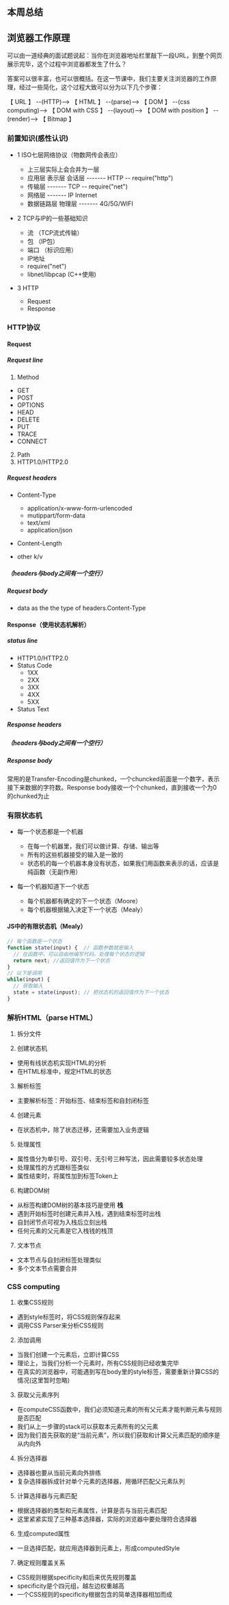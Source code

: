 ## 本周总结

## 浏览器工作原理

可以由一道经典的面试题说起：当你在浏览器地址栏里敲下一段URL，到整个网页展示完毕，这个过程中浏览器都发生了什么？

答案可以很丰富，也可以很概括。在这一节课中，我们主要关注浏览器的工作原理，经过一些简化，这个过程大致可以分为以下几个步骤：

【 URL 】 --(HTTP)--> 【 HTML 】 --(parse)--> 【 DOM 】 --(css computing)--> 【 DOM with CSS 】 --(layout)--> 【 DOM with position 】 --(render)--> 【 Bitmap 】

### 前置知识(感性认识)

+ 1 ISO七层网络协议（物数网传会表应）
  + 上三层实际上会合并为一层
  + 应用层 表示层 会话层 ------- HTTP -- require("http")
  + 传输层             ------- TCP -- require("net")
  + 网络层             ------- IP Internet
  + 数据链路层 物理层    ------- 4G/5G/WIFI

+ 2 TCP与IP的一些基础知识
  + 流 （TCP流式传输）
  + 包 （IP包）
  + 端口 （标识应用）
  + IP地址
  + require("net")
  + libnet/libpcap (C++使用)

+ 3 HTTP
  + Request
  + Response

### HTTP协议

#### Request

##### Request line
1.  Method
+ GET
+ POST
+ OPTIONS
+ HEAD
+ DELETE
+ PUT
+ TRACE
+ CONNECT

2. Path
3. HTTP1.0/HTTP2.0

##### Request headers

+ Content-Type
  + application/x-www-form-urlencoded
  + mutippart/form-data
  + text/xml
  + application/json
  
+ Content-Length

+ other k/v

##### （headers与body之间有一个空行）

##### Request body

+ data as the the type of headers.Content-Type


#### Response（使用状态机解析）

##### status line
+ HTTP1.0/HTTP2.0
+ Status Code
  + 1XX
  + 2XX
  + 3XX
  + 4XX
  + 5XX
+ Status Text

##### Response headers
##### （headers与body之间有一个空行）
##### Response body

常用的是Transfer-Encoding是chunked，一个chuncked前面是一个数字，表示接下来数据的字符数。Response body接收一个个chunked，直到接收一个为0的chunked为止


### 有限状态机

+ 每一个状态都是一个机器
  + 在每一个机器里，我们可以做计算、存储、输出等
  + 所有的这些机器接受的输入是一致的
  + 状态机的每一个机器本身没有状态，如果我们用函数来表示的话，应该是纯函数（无副作用）

+ 每一个机器知道下一个状态
  + 每个机器都有确定的下一个状态（Moore）
  + 每个机器根据输入决定下一个状态（Mealy）

#### JS中的有限状态机（Mealy）

```js
// 每个函数是一个状态
function state(input) {  // 函数参数就是输入
  // 在函数中，可以自由地编写代码，处理每个状态的逻辑
  return next; //返回值作为下一个状态
}
// 以下是调用
while(input) {
  // 获取输入
  state = state(inpust); // 把状态机的返回值作为下一个状态
}
```

### 解析HTML（parse HTML）

1. 拆分文件

2. 创建状态机
  + 使用有线状态机实现HTML的分析
  + 在HTML标准中，规定HTML的状态

3. 解析标签
  + 主要解析标签：开始标签、结束标签和自封闭标签

4. 创建元素
  + 在状态机中，除了状态迁移，还需要加入业务逻辑

5. 处理属性
  + 属性值分为单引号、双引号、无引号三种写法，因此需要较多状态处理
  + 处理属性的方式跟标签类似
  + 属性结束时，将属性加到标签Token上

6. 构建DOM树
  + 从标签构建DOM树的基本技巧是使用 __栈__
  + 遇到开始标签时创建元素并入栈，遇到结束标签时出栈
  + 自封闭节点可视为入栈后立刻出栈
  + 任何元素的父元素是它入栈钱的栈顶

7. 文本节点
  + 文本节点与自封闭标签处理类似
  + 多个文本节点需要合并

### CSS computing

1. 收集CSS规则
  + 遇到style标签时，将CSS规则保存起来
  + 调用CSS Parser来分析CSS规则

2. 添加调用
  + 当我们创建一个元素后，立即计算CSS
  + 理论上，当我们分析一个元素时，所有CSS规则已经收集完毕
  + 在真实的浏览器中，可能遇到写在body里的style标签，需要重新计算CSS的情况(这里暂时忽略)

3. 获取父元素序列
  + 在computeCSS函数中，我们必须知道元素的所有父元素才能判断元素与规则是否匹配
  + 我们从上一步骤的stack可以获取本元素所有的父元素
  + 因为我们首先获取的是“当前元素”，所以我们获取和计算父元素匹配的顺序是从内向外

4. 拆分选择器
  + 选择器也要从当前元素向外排练
  + 复杂选择器拆成针对单个元素的选择器，用循环匹配父元素队列

5. 计算选择器与元素匹配
  + 根据选择器的类型和元素属性，计算是否与当前元素匹配
  + 这里紧紧实现了三种基本选择器，实际的浏览器中要处理符合选择器

6. 生成computed属性
  + 一旦选择匹配，就应用选择器到元素上，形成computedStyle

7. 确定规则覆盖关系
  + CSS规则根据specificity和后来优先规则覆盖
  + specificity是个四元组，越左边权重越高
  + 一个CSS规则的specificity根据包含的简单选择器相加而成
